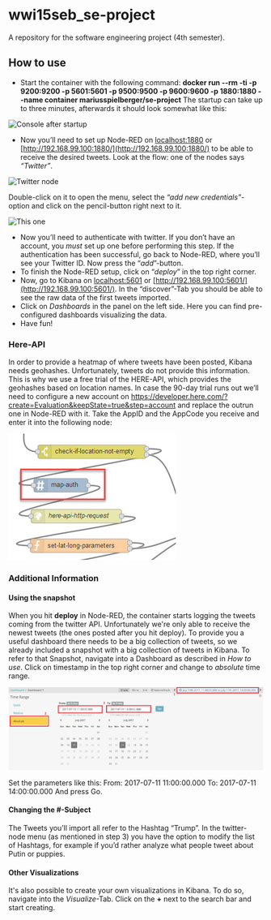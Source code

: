 # wwi15seb_se-project
A repository for the software engineering project (4th semester).

## How to use

* Start the container with the following command: **docker run --rm -ti -p 9200:9200 -p 5601:5601 -p 9500:9500 -p 9600:9600 -p 1880:1880 --name container mariusspielberger/se-project** 
The startup can take up to three minutes, afterwards it should look somewhat like this:

![Console after startup](https://raw.githubusercontent.com/mariusspielberger/wwi15seb_se-project/d95a0b555490b150d2f60284e6fcd0b070d97616/images/startup.jpg)
* Now you’ll need to set up Node-RED on [localhost:1880](http://localhost:1880/) or [http://192.168.99.100:1880/](http://192.168.99.100:1880/) to be able to receive the desired tweets. Look at the flow: one of the nodes says _“Twitter”_. 

![Twitter node](https://raw.githubusercontent.com/mariusspielberger/wwi15seb_se-project/d95a0b555490b150d2f60284e6fcd0b070d97616/images/nodered.jpg)

Double-click on it to open the menu, select the _“add new credentials”_-option and click on the pencil-button right next to it. 

![This one](https://raw.githubusercontent.com/mariusspielberger/wwi15seb_se-project/d95a0b555490b150d2f60284e6fcd0b070d97616/images/addtwitter.jpg)

* Now you’ll need to authenticate with twitter. If you don’t have an account, you _must_ set up one before performing this step. If the authentication has been successful, go back to Node-RED, where you’ll see your Twitter ID. Now press the “_add_”-button. 
* To finish the Node-RED setup, click on “_deploy_” in the top right corner. 
* Now, go to Kibana on [localhost:5601](http://localhost:5601//) or [http://192.168.99.100:5601/](http://192.168.99.100:5601/). In the “discover”-Tab you should be able to see the raw data of the first tweets imported.
* Click on *Dashboards* in the panel on the left side. Here you can find pre-configured dashboards visualizing the data. 
* Have fun! 

### Here-API

In order to provide a heatmap of where tweets have been posted, Kibana needs geohashes. Unfortunately, tweets do not provide this information. This is why we use a free trial of the HERE-API, which provides the geohashes based on location names. In case the 90-day trial runs out we’ll need to configure a new account on https://developer.here.com/?create=Evaluation&keepState=true&step=account and replace the outrun one in Node-RED with it. Take the AppID and the AppCode you receive and enter it into the following node:

![Node representing the Here-API](https://raw.githubusercontent.com/mariusspielberger/wwi15seb_se-project/95f8ece641ae6235c6dfbda9fb12359f47e3e51c/images/HereAPI.jpg)

### Additional Information 
#### Using the snapshot
When you hit **deploy** in Node-RED, the container starts logging the tweets coming from the twitter API. Unfortunately we're only able to receive the newest tweets (the ones posted after you hit deploy). To provide you a useful dashboard there needs to be a big collection of tweets, so we already included a snapshot with a big collection of tweets in Kibana.
To refer to that Snapshot, navigate into a Dashboard as described in _How to use_. Click on timestamp in the top right corner and change to  _absolute_ time range. 

![Timerange](https://raw.githubusercontent.com/mariusspielberger/wwi15seb_se-project/3f4636afce424153b894a37df4cc2240e20595b2/images/kibana.png)

Set the parameters like this:
From: 2017-07-11 11:00:00.000
To: 2017-07-11 14:00:00.000
And press Go. 

#### Changing the #-Subject
The Tweets you’ll import all refer to the Hashtag “Trump”. In the twitter-node menu (as mentioned in step 3) you have the option to modify the list of Hashtags, for example if you’d rather analyze what people tweet about Putin or puppies.

#### Other Visualizations
It's also possible to create your own visualizations in Kibana. To do so, navigate into the *Visualize*-Tab. Click on the **+** next to the search bar and start creating. 
